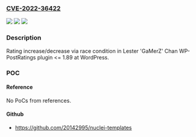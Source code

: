 ### [CVE-2022-36422](https://cve.mitre.org/cgi-bin/cvename.cgi?name=CVE-2022-36422)
![](https://img.shields.io/static/v1?label=Product&message=WP-PostRatings%20(WordPress%20plugin)&color=blue)
![](https://img.shields.io/static/v1?label=Version&message=%3C%3D%201.89%20&color=brightgreen)
![](https://img.shields.io/static/v1?label=Vulnerability&message=Race%20condition&color=brightgreen)

### Description

Rating increase/decrease via race condition in Lester 'GaMerZ' Chan WP-PostRatings plugin <= 1.89 at WordPress.

### POC

#### Reference
No PoCs from references.

#### Github
- https://github.com/20142995/nuclei-templates

